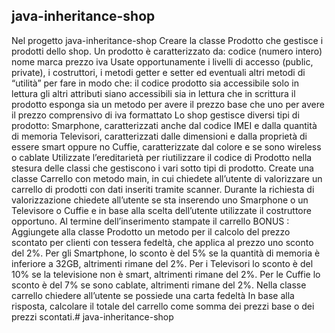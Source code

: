 ## java-inheritance-shop

Nel progetto java-inheritance-shop
Creare la classe Prodotto che gestisce i prodotti dello shop.
Un prodotto è caratterizzato da:
codice (numero intero)
nome
marca
prezzo
iva
Usate opportunamente i livelli di accesso (public, private), i costruttori, i metodi getter e setter ed eventuali altri metodi di “utilità” per fare in modo che:
il codice prodotto sia accessibile solo in lettura
gli altri attributi siano accessibili sia in lettura che in scrittura
il prodotto esponga sia un metodo per avere il prezzo base che uno per avere il prezzo comprensivo di iva formattato
Lo shop gestisce diversi tipi di prodotto:
Smarphone, caratterizzati anche dal codice IMEI e dalla quantità di memoria
Televisori, caratterizzati dalle dimensioni e dalla proprietà di essere smart oppure no
Cuffie, caratterizzate dal colore e se sono wireless o cablate
Utilizzate l’ereditarietà per riutilizzare il codice di Prodotto nella stesura delle classi che gestiscono i vari sotto tipi di prodotto.
Create una classe Carrello con metodo main, in cui chiedete all’utente di valorizzare un carrello di prodotti con dati inseriti tramite scanner. Durante la richiesta di valorizzazione chiedete all’utente se sta inserendo uno Smarphone o un Televisore o Cuffie e in base alla scelta dell’utente utilizzate il costruttore opportuno.
Al termine dell’inserimento stampate il carrello
BONUS :
Aggiungete alla classe Prodotto un metodo per il calcolo del prezzo scontato per clienti con tessera fedeltà, che applica al prezzo uno sconto del 2%.
Per gli Smartphone, lo sconto è del 5% se la quantità di memoria è inferiore a 32GB, altrimenti rimane del 2%.
Per i Televisori lo sconto è del 10% se la televisione non è smart, altrimenti rimane del 2%.
Per le Cuffie lo sconto è del 7% se sono cablate, altrimenti rimane del 2%.
Nella classe carrello chiedere all’utente se possiede una carta fedeltà In base alla risposta, calcolare il totale del carrello come somma dei prezzi base o dei prezzi scontati.#   j a v a - i n h e r i t a n c e - s h o p  
 